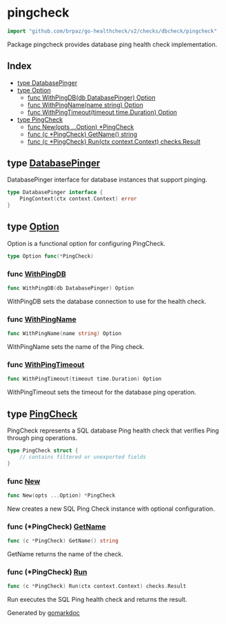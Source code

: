 <!-- Code generated by gomarkdoc. DO NOT EDIT -->

# pingcheck

```go
import "github.com/brpaz/go-healthcheck/v2/checks/dbcheck/pingcheck"
```

Package pingcheck provides database ping health check implementation.

## Index

- [type DatabasePinger](<#DatabasePinger>)
- [type Option](<#Option>)
  - [func WithPingDB\(db DatabasePinger\) Option](<#WithPingDB>)
  - [func WithPingName\(name string\) Option](<#WithPingName>)
  - [func WithPingTimeout\(timeout time.Duration\) Option](<#WithPingTimeout>)
- [type PingCheck](<#PingCheck>)
  - [func New\(opts ...Option\) \*PingCheck](<#New>)
  - [func \(c \*PingCheck\) GetName\(\) string](<#PingCheck.GetName>)
  - [func \(c \*PingCheck\) Run\(ctx context.Context\) checks.Result](<#PingCheck.Run>)


<a name="DatabasePinger"></a>
## type [DatabasePinger](<https://github.com/brpaz/go-healthcheck/blob/master/checks/dbcheck/pingcheck/check.go#L16-L18>)

DatabasePinger interface for database instances that support pinging.

```go
type DatabasePinger interface {
    PingContext(ctx context.Context) error
}
```

<a name="Option"></a>
## type [Option](<https://github.com/brpaz/go-healthcheck/blob/master/checks/dbcheck/pingcheck/check.go#L28>)

Option is a functional option for configuring PingCheck.

```go
type Option func(*PingCheck)
```

<a name="WithPingDB"></a>
### func [WithPingDB](<https://github.com/brpaz/go-healthcheck/blob/master/checks/dbcheck/pingcheck/check.go#L38>)

```go
func WithPingDB(db DatabasePinger) Option
```

WithPingDB sets the database connection to use for the health check.

<a name="WithPingName"></a>
### func [WithPingName](<https://github.com/brpaz/go-healthcheck/blob/master/checks/dbcheck/pingcheck/check.go#L31>)

```go
func WithPingName(name string) Option
```

WithPingName sets the name of the Ping check.

<a name="WithPingTimeout"></a>
### func [WithPingTimeout](<https://github.com/brpaz/go-healthcheck/blob/master/checks/dbcheck/pingcheck/check.go#L45>)

```go
func WithPingTimeout(timeout time.Duration) Option
```

WithPingTimeout sets the timeout for the database ping operation.

<a name="PingCheck"></a>
## type [PingCheck](<https://github.com/brpaz/go-healthcheck/blob/master/checks/dbcheck/pingcheck/check.go#L21-L25>)

PingCheck represents a SQL database Ping health check that verifies Ping through ping operations.

```go
type PingCheck struct {
    // contains filtered or unexported fields
}
```

<a name="New"></a>
### func [New](<https://github.com/brpaz/go-healthcheck/blob/master/checks/dbcheck/pingcheck/check.go#L52>)

```go
func New(opts ...Option) *PingCheck
```

New creates a new SQL Ping Check instance with optional configuration.

<a name="PingCheck.GetName"></a>
### func \(\*PingCheck\) [GetName](<https://github.com/brpaz/go-healthcheck/blob/master/checks/dbcheck/pingcheck/check.go#L67>)

```go
func (c *PingCheck) GetName() string
```

GetName returns the name of the check.

<a name="PingCheck.Run"></a>
### func \(\*PingCheck\) [Run](<https://github.com/brpaz/go-healthcheck/blob/master/checks/dbcheck/pingcheck/check.go#L72>)

```go
func (c *PingCheck) Run(ctx context.Context) checks.Result
```

Run executes the SQL Ping health check and returns the result.

Generated by [gomarkdoc](<https://github.com/princjef/gomarkdoc>)
